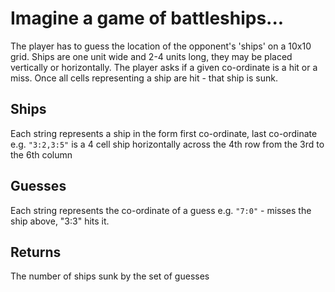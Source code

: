 # Imagine a game of battleships...
The player has to guess the location of the opponent's 'ships' on a 10x10 grid. Ships are one unit wide and 2-4 units long, they may be placed vertically or horizontally. The player asks if a given co-ordinate is a hit or a miss. Once all cells representing a ship are hit - that ship is sunk.

## Ships
Each string represents a ship in the form first co-ordinate, last co-ordinate e.g. `"3:2,3:5"` is a 4 cell ship horizontally across the 4th row from the 3rd to the 6th column
## Guesses 
Each string represents the co-ordinate of a guess e.g. `"7:0"` - misses the ship above, "3:3" hits it.
## Returns
The number of ships sunk by the set of guesses
